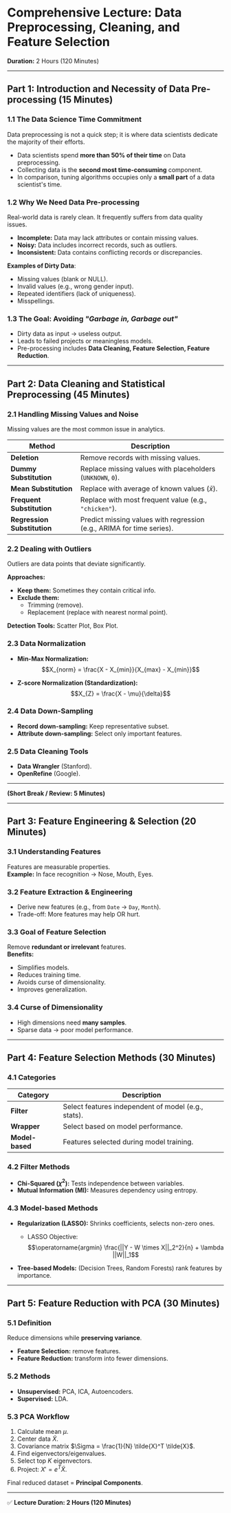 # Comprehensive Lecture: Data Preprocessing, Cleaning, and Feature Selection

**Duration:** 2 Hours (120 Minutes)

---

## Part 1: Introduction and Necessity of Data Pre-processing (15 Minutes)

### 1.1 The Data Science Time Commitment
Data preprocessing is not a quick step; it is where data scientists dedicate the majority of their efforts.

- Data scientists spend **more than 50% of their time** on Data preprocessing.  
- Collecting data is the **second most time-consuming** component.  
- In comparison, tuning algorithms occupies only a **small part** of a data scientist's time.  

### 1.2 Why We Need Data Pre-processing
Real-world data is rarely clean. It frequently suffers from data quality issues.

- **Incomplete:** Data may lack attributes or contain missing values.  
- **Noisy:** Data includes incorrect records, such as outliers.  
- **Inconsistent:** Data contains conflicting records or discrepancies.  

**Examples of Dirty Data**:
- Missing values (blank or NULL).  
- Invalid values (e.g., wrong gender input).  
- Repeated identifiers (lack of uniqueness).  
- Misspellings.  

### 1.3 The Goal: Avoiding *"Garbage in, Garbage out"*
- Dirty data as input → useless output.  
- Leads to failed projects or meaningless models.  
- Pre-processing includes **Data Cleaning, Feature Selection, Feature Reduction**.  

---

## Part 2: Data Cleaning and Statistical Preprocessing (45 Minutes)

### 2.1 Handling Missing Values and Noise
Missing values are the most common issue in analytics.  

| Method              | Description                                                                 |
|---------------------|-----------------------------------------------------------------------------|
| **Deletion**        | Remove records with missing values.                                         |
| **Dummy Substitution** | Replace missing values with placeholders (`UNKNOWN`, `0`).                |
| **Mean Substitution**  | Replace with average of known values ($\bar{x}$).                        |
| **Frequent Substitution** | Replace with most frequent value (e.g., `"chicken"`).                  |
| **Regression Substitution** | Predict missing values with regression (e.g., ARIMA for time series). |

### 2.2 Dealing with Outliers
Outliers are data points that deviate significantly.  

**Approaches:**
- **Keep them:** Sometimes they contain critical info.  
- **Exclude them:**  
  - Trimming (remove).  
  - Replacement (replace with nearest normal point).  

**Detection Tools:** Scatter Plot, Box Plot.  

### 2.3 Data Normalization
- **Min-Max Normalization:**  
  $$X_{norm} = \frac{X - X_{min}}{X_{max} - X_{min}}$$  

- **Z-score Normalization (Standardization):**  
  $$X_{Z} = \frac{X - \mu}{\delta}$$  

### 2.4 Data Down-Sampling
- **Record down-sampling:** Keep representative subset.  
- **Attribute down-sampling:** Select only important features.  

### 2.5 Data Cleaning Tools
- **Data Wrangler** (Stanford).  
- **OpenRefine** (Google).  

---

**(Short Break / Review: 5 Minutes)**

---

## Part 3: Feature Engineering & Selection (20 Minutes)

### 3.1 Understanding Features
Features are measurable properties.  
**Example:** In face recognition → Nose, Mouth, Eyes.  

### 3.2 Feature Extraction & Engineering
- Derive new features (e.g., from `Date` → `Day`, `Month`).  
- Trade-off: More features may help OR hurt.  

### 3.3 Goal of Feature Selection
Remove **redundant or irrelevant** features.  
**Benefits:**  
- Simplifies models.  
- Reduces training time.  
- Avoids curse of dimensionality.  
- Improves generalization.  

### 3.4 Curse of Dimensionality
- High dimensions need **many samples**.  
- Sparse data → poor model performance.  

---

## Part 4: Feature Selection Methods (30 Minutes)

### 4.1 Categories
| Category | Description |
|----------|-------------|
| **Filter** | Select features independent of model (e.g., stats). |
| **Wrapper** | Select based on model performance. |
| **Model-based** | Features selected during model training. |

### 4.2 Filter Methods
- **Chi-Squared ($\chi^2$):** Tests independence between variables.  
- **Mutual Information (MI):** Measures dependency using entropy.  

### 4.3 Model-based Methods
- **Regularization (LASSO):** Shrinks coefficients, selects non-zero ones.  
  - LASSO Objective:  
    $$\operatorname{argmin} \frac{||Y - W \times X||_2^2}{n} + \lambda ||W||_1$$  

- **Tree-based Models:** (Decision Trees, Random Forests) rank features by importance.  

---

## Part 5: Feature Reduction with PCA (30 Minutes)

### 5.1 Definition
Reduce dimensions while **preserving variance**.  

- **Feature Selection:** remove features.  
- **Feature Reduction:** transform into fewer dimensions.  

### 5.2 Methods
- **Unsupervised:** PCA, ICA, Autoencoders.  
- **Supervised:** LDA.  

### 5.3 PCA Workflow
1. Calculate mean $\mu$.  
2. Center data $\tilde{X}$.  
3. Covariance matrix $\Sigma = \frac{1}{N} \tilde{X}^T \tilde{X}$.  
4. Find eigenvectors/eigenvalues.  
5. Select top $K$ eigenvectors.  
6. Project: $X' = e^T \tilde{X}$.  

Final reduced dataset = **Principal Components**.  

---

✅ **Lecture Duration: 2 Hours (120 Minutes)**
